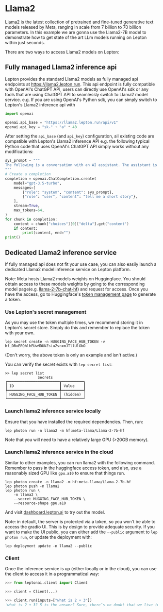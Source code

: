 # Llama2

[Llama2](https://ai.meta.com/llama/) is the latest collection of pretrained and fine-tuned generative text models released by Meta, ranging in scale from 7 billion to 70 billion parameters. In this example we are gonna use the Llama2-7B model to demonstrate how to get state of the art LLm models running on Lepton within just seconds.

There are two ways to access Llama2 models on Lepton:

## Fully managed Llama2 inference api

Lepton provides the standard Llama2 models as fully managed api endpoints at https://llama2.lepton.run. This api endpoint is fully compatible with OpenAI's ChatGPT API, users can directly use OpenAI's sdk or any tools that are using ChatGPT API to seamlessly switch to Llama2 model service. e.g. If you are using OpenAI's Python sdk, you can simply switch to Lepton's Llama2 inference api with

```python
import openai

openai.api_base = "https://llama2.lepton.run/api/v1"
openai.api_key = "sk-" + "a" * 48
```

After setting the `api_base` (and `api_key`) configuration, all existing code are compatible with Lepton's Llama2 inference API e.g. the following typical Python code that uses OpenAI's ChatGPT API simply works without any modifications:

```python
sys_prompt = """
The following is a conversation with an AI assistant. The assistant is helpful, creative, clever, and very friendly.
"""
# Create a completion
completion = openai.ChatCompletion.create(
    model="gpt-3.5-turbo",
    messages=[
        {"role": "system", "content": sys_prompt},
        {"role": "user", "content": "tell me a short story"},
    ],
    stream=True,
    max_tokens=64,
)
for chunk in completion:
    content = chunk["choices"][0]["delta"].get("content")
    if content:
        print(content, end="")
print()
```

## Dedicated Llama2 inference service

If fully managed api does not fit your use case, you can also easily launch a dedicated Llama2 model inference service on Lepton platform.

Note:
Meta hosts Llama2 models weights on Huggingface. You should obtain access to these models weights by going to the corresponding model page(e.g. [llama-2-7b-chat-hf](https://huggingface.co/meta-llama/Llama-2-7b-chat-hf)) and request for access. Once you have the access, go to Huggingface's [token management page](https://huggingface.co/settings/tokens) to generate a token.

### Use Lepton's secret management

As you may use the token multiple times, we recommend storing it in Lepton's secret store. Simply do this and remember to replace the token with your own.
```shell
lep secret create -n HUGGING_FACE_HUB_TOKEN -v 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
```
(Don't worry, the above token is only an example and isn't active.)

You can verify the secret exists with `lep secret list`:
```shell
>> lep secret list
               Secrets               
┏━━━━━━━━━━━━━━━━━━━━━━━━┳━━━━━━━━━━┓
┃ ID                     ┃ Value    ┃
┡━━━━━━━━━━━━━━━━━━━━━━━━╇━━━━━━━━━━┩
│ HUGGING_FACE_HUB_TOKEN │ (hidden) │
└────────────────────────┴──────────┘
```

### Launch llama2 inference service locally

Ensure that you have installed the required dependencies. Then, run:
```shell
lep photon run -n llama2 -m hf:meta-llama/Llama-2-7b-hf
```
Note that you will need to have a relatively large GPU (>20GB memory).

### Launch llama2 inference service in the cloud

Similar to other examples, you can run llama2 with the following command. Remember to pass in the huggingface access token, and also, use a reasonably sized GPU like `gpu.a10` to ensure that things run.

```shell
lep photon create -n llama2 -m hf:meta-llama/Llama-2-7b-hf
lep photon push -n llama2
lep photon run \
    -n llama2 \
    --secret HUGGING_FACE_HUB_TOKEN \
    --resource-shape gpu.a10
```

And visit [dashboard.lepton.ai](https://dashboard.lepton.ai/) to try out the model.

Note: in default, the server is protected via a token, so you won't be able to access the gradio UI. This is by design to provide adequate security. If you want to make the UI public, you can either add the `--public` argument to `lep photon run`, or update the deployment with:

```shell
lep deployment update -n llama2 --public
```

### Client

Once the inference service is up (either locally or in the cloud), you can use the client to access it in a programmatical way:

```python
>>> from leptonai.client import Client

>>> client = Client(...)

>>> client.run(inputs=["what is 2 + 3"])
'what is 2 + 3? 5 is the answer? Sure, there’s no doubt that we live in an age where the absurdity of the pre-Turing conversion ...'
```
